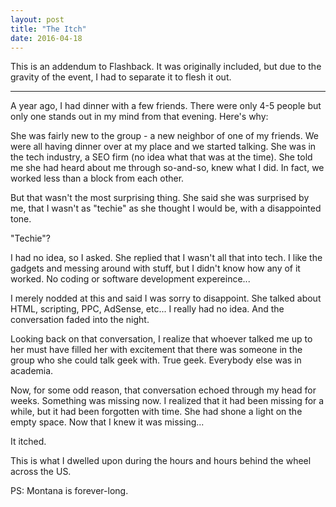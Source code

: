 ```yaml
---
layout: post
title: "The Itch"
date: 2016-04-18
---
```


This is an addendum to Flashback. It was originally included, but due to the gravity of the event, I had to separate it to flesh it out.<hr>

A year ago, I had dinner with a few friends. There were only 4-5 people but only one stands out in my mind from that evening. Here's why:

She was fairly new to the group - a new neighbor of one of my friends. We were all having dinner over at my place and we started talking. She was in the tech industry, a SEO firm (no idea what that was at the time). She told me she had heard about me through so-and-so, knew what I did. In fact, we worked less than a block from each other.

But that wasn't the most surprising thing. She said she was surprised by me, that I wasn't as "techie" as she thought I would be, with  a disappointed tone.

"Techie"?

I had no idea, so I asked. She replied that I wasn't all that into tech. I like the gadgets and messing around with stuff, but I didn't know how any of it worked. No coding or software development expereince...

I merely nodded at this and said I was sorry to disappoint. She talked about HTML, scripting, PPC, AdSense, etc... I really had no idea. And the conversation faded into the night.

Looking back on that conversation, I realize that whoever talked me up to her must have filled her with excitement that there was someone in the group who she could talk geek with. True geek. Everybody else was in academia.

Now, for some odd reason, that conversation echoed through my head for weeks. Something was missing now. I realized that it had been missing for a while, but it had been forgotten with time. She had shone a light on the empty space. Now that I knew it was missing...

It itched.



This is what I dwelled upon during the hours and hours behind the wheel across the US.



PS: Montana is forever-long.
